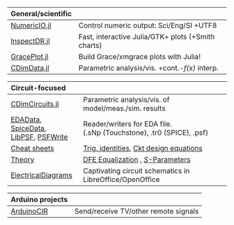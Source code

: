<!-- Reference-style links to make tables & lists more readable -->
[NumericIO]: https://github.com/ma-laforge/NumericIO.jl
[InspectDR]: https://github.com/ma-laforge/InspectDR.jl
[GracePlot]: https://github.com/ma-laforge/GracePlot.jl
[CDimData]: https://github.com/ma-laforge/CDimData.jl
[CDimCircuits]: https://github.com/ma-laforge/CDimCircuits.jl
[EDAData]: https://github.com/ma-laforge/CMDimCircuits.jl/blob/master/doc/EDAData.md
[SpiceData]: https://github.com/ma-laforge/SpiceData.jl
[LibPSF]: https://github.com/ma-laforge/LibPSF.jl
[PSFWrite]: https://github.com/ma-laforge/PSFWrite.jl

[ElectricalDiagrams]: https://github.com/ma-laforge/ElectricalDiagrams
[Cheatsheets]: https://github.com/ma-laforge/DocsLaTeX_Electrical
[CSTrig]: https://raw.githubusercontent.com/ma-laforge/DocsLaTeX_Electrical/master/RepoPDF/TrigIdentities.pdf
[CSCkt]: https://raw.githubusercontent.com/ma-laforge/DocsLaTeX_Electrical/master/RepoPDF/CktDesignEq.pdf
[Theory]: https://github.com/ma-laforge/DocsLaTeX_Electrical
[TDFE]: https://raw.githubusercontent.com/ma-laforge/DocsLaTeX_Electrical/master/RepoPDF/FilterDFE.pdf
[TSParam]: https://raw.githubusercontent.com/ma-laforge/DocsLaTeX_Electrical/master/RepoPDF/SParameters.pdf

[ArduinoCIR]: https://github.com/ma-laforge/ArduinoCIR


| General/scientific |   |
| :--- | :--- |
| [NumericIO.jl][NumericIO] | Control numeric output: Sci/Eng/SI +UTF8  |
| [InspectDR.jl][InspectDR] | Fast, interactive Julia/GTK+ plots (+Smith charts) |
| [GracePlot.jl][GracePlot] | Build Grace/xmgrace plots with Julia! |
| [CDimData.jl][CDimData] | Parametric analysis/vis. +cont.-<var>f(x)</var> interp. |

| Circuit-focused |   |
| :--- | :--- |
| [CDimCircuits.jl][CDimCircuits] | Parametric analysis/vis. of model/meas./sim. results |
| [EDAData], [SpiceData], <br> [LibPSF], [PSFWrite] | Reader/writers for EDA file.<br>{.sNp (Touchstone), .tr0 (SPICE), .psf} |
| [Cheat sheets][Cheatsheets] | [Trig. identities][CSTrig], [Ckt design equations][CSCkt] |
| [Theory] | [DFE Equalization][TDFE] , [<var>S</var>-Parameters][TSParam] |
| [ElectricalDiagrams] | Captivating circuit schematics in LibreOffice/OpenOffice |

| Arduino projects |   |
| :--- | :--- |
| [ArduinoCIR] | Send/receive TV/other remote signals |


<!--
**ma-laforge/ma-laforge** is a ✨ _special_ ✨ repository because its `README.md` (this file) appears on your GitHub profile.

Here are some ideas to get you started:

- 🔭 I’m currently working on ...
- 🌱 I’m currently learning ...
- 👯 I’m looking to collaborate on ...
- 🤔 I’m looking for help with ...
- 💬 Ask me about ...
- 📫 How to reach me: ...
- 😄 Pronouns: ...
- ⚡ Fun fact: ...
-->
